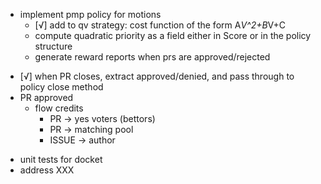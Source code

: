 - implement pmp policy for motions
  - [√] add to qv strategy: cost function of the form A*V^2+B*V+C
  - compute quadratic priority as a field either in Score or in the policy structure
  - generate reward reports when prs are approved/rejected

+ [√] when PR closes, extract approved/denied, and pass through to policy close method
+ PR approved
  + flow credits
    + PR → yes voters (bettors)
    + PR → matching pool
    + ISSUE → author

- unit tests for docket
- address XXX
